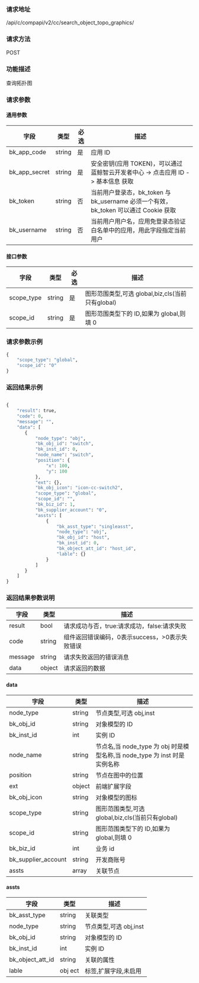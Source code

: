
### 请求地址

/api/c/compapi/v2/cc/search_object_topo_graphics/



### 请求方法

POST


### 功能描述

查询拓扑图

### 请求参数


#### 通用参数

| 字段 | 类型 | 必选 |  描述 |
|-----------|------------|--------|------------|
| bk_app_code  |  string    | 是 | 应用 ID     |
| bk_app_secret|  string    | 是 | 安全密钥(应用 TOKEN)，可以通过 蓝鲸智云开发者中心 -&gt; 点击应用 ID -&gt; 基本信息 获取 |
| bk_token     |  string    | 否 | 当前用户登录态，bk_token 与 bk_username 必须一个有效，bk_token 可以通过 Cookie 获取 |
| bk_username  |  string    | 否 | 当前用户用户名，应用免登录态验证白名单中的应用，用此字段指定当前用户 |

#### 接口参数

| 字段                |  类型      | 必选   |  描述                       |
|---------------------|------------|--------|-----------------------------|
|scope_type |string|是|图形范围类型,可选 global,biz,cls(当前只有global)|
|scope_id |string|是|图形范围类型下的 ID,如果为 global,则填 0|


### 请求参数示例

``` python
{
    "scope_type": "global",
    "scope_id": "0"
}
```


### 返回结果示例

```python

{
    "result": true,
    "code": 0,
    "message": "",
    "data": [
       {
           "node_type": "obj",
           "bk_obj_id": "switch",
           "bk_inst_id": 0,
           "node_name": "switch",
           "position": {
               "x": 100,
               "y": 100
           },
           "ext": {},
           "bk_obj_icon": "icon-cc-switch2",
           "scope_type": "global",
           "scope_id": "",
           "bk_biz_id": 1,
           "bk_supplier_account": "0",
           "assts": [
               {
                   "bk_asst_type": "singleasst",
                   "node_type": "obj",
                   "bk_obj_id": "host",
                   "bk_inst_id": 0,
                   "bk_object_att_id": "host_id",
                   "lable": {}
               }
           ]
       }
    ]
}
```

### 返回结果参数说明

| 字段      | 类型      | 描述      |
|-----------|-----------|-----------|
| result    | bool      | 请求成功与否，true:请求成功，false:请求失败 |
| code      | string    | 组件返回错误编码，0表示success，>0表示失败错误 |
| message   | string    | 请求失败返回的错误消息 |
| data      | object    | 请求返回的数据 |

#### data

| 字段                | 类型     | 描述                  |
|---------------------|----------|-----------------------|
| node_type           | string   | 节点类型,可选 obj,inst |
| bk_obj_id           | string   | 对象模型的 ID          |
| bk_inst_id          | int      | 实例 ID                |
| node_name           | string   | 节点名,当 node_type 为 obj 时是模型名称,当 node_type 为 inst 时是实例名称|
| position            | string   | 节点在图中的位置      |
| ext                 | object   | 前端扩展字段          |
| bk_obj_icon         | string   | 对象模型的图标        |
| scope_type          | string   | 图形范围类型,可选 global,biz,cls(当前只有global)|
| scope_id            | string   | 图形范围类型下的 ID,如果为 global,则填 0          |
| bk_biz_id           | int      | 业务 id                                         |
| bk_supplier_account | string   | 开发商账号                                     |
| assts               | array    | 关联节点                                        |

#### assts

| 字段             | 类型   | 描述                  |
|------------------|--------|-----------------------|
| bk_asst_type     | string | 关联类型              |
| node_type        | string | 节点类型,可选 obj,inst |
| bk_obj_id        | string | 对象模型的 ID          |
| bk_inst_id       | int    | 实例 ID                |
| bk_object_att_id | string | 关联的属性            |
| lable            | obj ect| 标签,扩展字段,未启用  |
